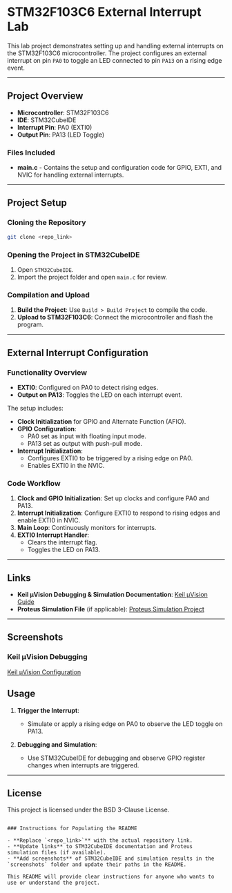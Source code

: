 # STM32F103C6 External Interrupt Lab

This lab project demonstrates setting up and handling external interrupts on the STM32F103C6 microcontroller. The project configures an external interrupt on pin `PA0` to toggle an LED connected to pin `PA13` on a rising edge event.

---

## Project Overview

- **Microcontroller**: STM32F103C6
- **IDE**: STM32CubeIDE
- **Interrupt Pin**: PA0 (EXTI0)
- **Output Pin**: PA13 (LED Toggle)

### Files Included

- **main.c** - Contains the setup and configuration code for GPIO, EXTI, and NVIC for handling external interrupts.
  
---

## Project Setup

### Cloning the Repository

```bash
git clone <repo_link>
```

### Opening the Project in STM32CubeIDE

1. Open `STM32CubeIDE`.
2. Import the project folder and open `main.c` for review.

### Compilation and Upload

1. **Build the Project**: Use `Build > Build Project` to compile the code.
2. **Upload to STM32F103C6**: Connect the microcontroller and flash the program.

---

## External Interrupt Configuration

### Functionality Overview

- **EXTI0**: Configured on PA0 to detect rising edges.
- **Output on PA13**: Toggles the LED on each interrupt event.

The setup includes:
- **Clock Initialization** for GPIO and Alternate Function (AFIO).
- **GPIO Configuration**:
  - PA0 set as input with floating input mode.
  - PA13 set as output with push-pull mode.
- **Interrupt Initialization**:
  - Configures EXTI0 to be triggered by a rising edge on PA0.
  - Enables EXTI0 in the NVIC.

### Code Workflow

1. **Clock and GPIO Initialization**: Set up clocks and configure PA0 and PA13.
2. **Interrupt Initialization**: Configure EXTI0 to respond to rising edges and enable EXTI0 in NVIC.
3. **Main Loop**: Continuously monitors for interrupts.
4. **EXTI0 Interrupt Handler**:
   - Clears the interrupt flag.
   - Toggles the LED on PA13.

---

## Links

- **Keil µVision Debugging & Simulation Documentation**: [Keil µVision Guide](https://drive.google.com/file/d/1owgM3bLOrPrQh19BQswFUrfP_V07YaNF/view?usp=drive_link)
- **Proteus Simulation File** (if applicable): [Proteus Simulation Project](https://drive.google.com/file/d/1Ub4NUqtfhzznhHefsWl9Y_rawU5tN3zm/view?usp=drive_link)

---

## Screenshots

### Keil µVision Debugging 
[Keil µVision Configuration](https://drive.google.com/drive/folders/1oxr4pEEtRGnVjOXjT2KllUqT7gxbZGRW)

## Usage

1. **Trigger the Interrupt**:
   - Simulate or apply a rising edge on PA0 to observe the LED toggle on PA13.
   
2. **Debugging and Simulation**:
   - Use STM32CubeIDE for debugging and observe GPIO register changes when interrupts are triggered.

---

## License

This project is licensed under the BSD 3-Clause License.
```

### Instructions for Populating the README

- **Replace `<repo_link>`** with the actual repository link.
- **Update links** to STM32CubeIDE documentation and Proteus simulation files (if available).
- **Add screenshots** of STM32CubeIDE and simulation results in the `screenshots` folder and update their paths in the README. 

This README will provide clear instructions for anyone who wants to use or understand the project.
